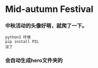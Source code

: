 # Mid-autumn Festival
### 中秋活动的头像好萌，就爬了一下。

    python3 环境
    pip install PIL
    没了

### 会自动生成hero文件夹的

